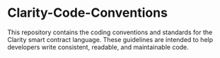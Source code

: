 # Clarity-Code-Conventions
This repository contains the coding conventions and standards for the Clarity smart contract language. These guidelines are intended to help developers write consistent, readable, and maintainable code.
